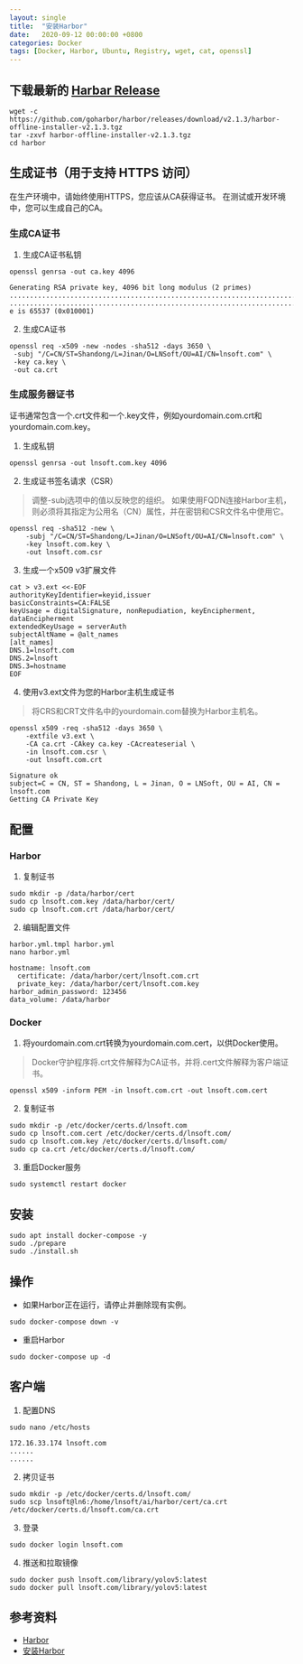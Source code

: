 ```yaml
---
layout: single
title:  "安装Harbor"
date:   2020-09-12 00:00:00 +0800
categories: Docker
tags: [Docker, Harbor, Ubuntu, Registry, wget, cat, openssl]
---
```


## 下载最新的 [Harbar Release](https://github.com/goharbor/harbor/releases)
```shell
wget -c https://github.com/goharbor/harbor/releases/download/v2.1.3/harbor-offline-installer-v2.1.3.tgz
tar -zxvf harbor-offline-installer-v2.1.3.tgz
cd harbor
```

## 生成证书（用于支持 HTTPS 访问）
在生产环境中，请始终使用HTTPS，您应该从CA获得证书。 在测试或开发环境中，您可以生成自己的CA。

### 生成CA证书
1. 生成CA证书私钥
```shell
openssl genrsa -out ca.key 4096
```
```
Generating RSA private key, 4096 bit long modulus (2 primes)
.............................................................................................................................................++++
............................................................................................................................................................................................................++++
e is 65537 (0x010001)
```

2. 生成CA证书
```shell
openssl req -x509 -new -nodes -sha512 -days 3650 \
 -subj "/C=CN/ST=Shandong/L=Jinan/O=LNSoft/OU=AI/CN=lnsoft.com" \
 -key ca.key \
 -out ca.crt
```

### 生成服务器证书
证书通常包含一个.crt文件和一个.key文件，例如yourdomain.com.crt和yourdomain.com.key。

1. 生成私钥
```
openssl genrsa -out lnsoft.com.key 4096
```

2. 生成证书签名请求（CSR）
> 调整-subj选项中的值以反映您的组织。 如果使用FQDN连接Harbor主机，则必须将其指定为公用名（CN）属性，并在密钥和CSR文件名中使用它。
```
openssl req -sha512 -new \
    -subj "/C=CN/ST=Shandong/L=Jinan/O=LNSoft/OU=AI/CN=lnsoft.com" \
    -key lnsoft.com.key \
    -out lnsoft.com.csr
```

3. 生成一个x509 v3扩展文件
```shell
cat > v3.ext <<-EOF
authorityKeyIdentifier=keyid,issuer
basicConstraints=CA:FALSE
keyUsage = digitalSignature, nonRepudiation, keyEncipherment, dataEncipherment
extendedKeyUsage = serverAuth
subjectAltName = @alt_names
[alt_names]
DNS.1=lnsoft.com
DNS.2=lnsoft
DNS.3=hostname
EOF
```

4. 使用v3.ext文件为您的Harbor主机生成证书
> 将CRS和CRT文件名中的yourdomain.com替换为Harbor主机名。
```shell
openssl x509 -req -sha512 -days 3650 \
    -extfile v3.ext \
    -CA ca.crt -CAkey ca.key -CAcreateserial \
    -in lnsoft.com.csr \
    -out lnsoft.com.crt
```
```
Signature ok
subject=C = CN, ST = Shandong, L = Jinan, O = LNSoft, OU = AI, CN = lnsoft.com
Getting CA Private Key
```

## 配置
### Harbor
1. 复制证书
```
sudo mkdir -p /data/harbor/cert
sudo cp lnsoft.com.key /data/harbor/cert/
sudo cp lnsoft.com.crt /data/harbor/cert/
```

2. 编辑配置文件
```shell
harbor.yml.tmpl harbor.yml
nano harbor.yml
```
```
hostname: lnsoft.com
  certificate: /data/harbor/cert/lnsoft.com.crt
  private_key: /data/harbor/cert/lnsoft.com.key
harbor_admin_password: 123456
data_volume: /data/harbor
```

### Docker
1. 将yourdomain.com.crt转换为yourdomain.com.cert，以供Docker使用。
> Docker守护程序将.crt文件解释为CA证书，并将.cert文件解释为客户端证书。
```shell
openssl x509 -inform PEM -in lnsoft.com.crt -out lnsoft.com.cert
```

2. 复制证书
```shell
sudo mkdir -p /etc/docker/certs.d/lnsoft.com
sudo cp lnsoft.com.cert /etc/docker/certs.d/lnsoft.com/
sudo cp lnsoft.com.key /etc/docker/certs.d/lnsoft.com/
sudo cp ca.crt /etc/docker/certs.d/lnsoft.com/
```

3. 重启Docker服务
```shell
sudo systemctl restart docker
```

## 安装
```shell
sudo apt install docker-compose -y
sudo ./prepare
sudo ./install.sh
```

## 操作
* 如果Harbor正在运行，请停止并删除现有实例。
```shell
sudo docker-compose down -v
```

* 重启Harbor
```shell
sudo docker-compose up -d
```

## 客户端
1. 配置DNS
```shell
sudo nano /etc/hosts
```
```
172.16.33.174 lnsoft.com
......
......
```

2. 拷贝证书
```shell
sudo mkdir -p /etc/docker/certs.d/lnsoft.com/
sudo scp lnsoft@ln6:/home/lnsoft/ai/harbor/cert/ca.crt /etc/docker/certs.d/lnsoft.com/ca.crt
```

3. 登录
```shell
sudo docker login lnsoft.com
```

4. 推送和拉取镜像
```shell
sudo docker push lnsoft.com/library/yolov5:latest
sudo docker pull lnsoft.com/library/yolov5:latest
```

## 参考资料
* [Harbor](https://goharbor.io)
* [安装Harbor](https://github.com/gouchicao/ai-cloud/blob/master/harbor/README.md)
